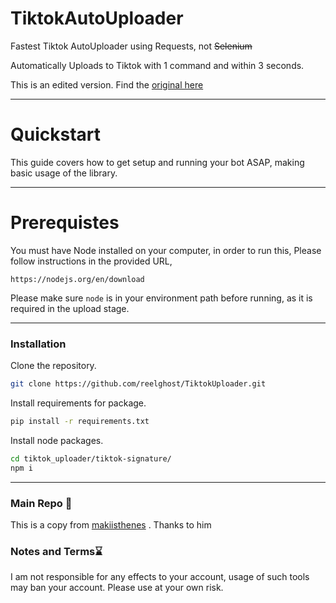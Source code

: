 # TiktokAutoUploader

Fastest Tiktok AutoUploader using Requests, not ~~Selenium~~

Automatically Uploads to Tiktok with 1 command and within 3 seconds.

This is an edited version. Find the [original here](https://github.com/makiisthenes/TiktokAutoUploader.git)


--------------------------------------

# Quickstart

This guide covers how to get setup and running your bot ASAP, making basic usage of the library.


--------------------------------------
# Prerequistes

You must have Node installed on your computer, in order to run this, 
Please follow instructions in the provided URL, 

`https://nodejs.org/en/download`

Please make sure `node` is in your environment path before running, as it is required in the upload stage. 


--------------------------------------
### Installation

Clone the repository.

```bash
git clone https://github.com/reelghost/TiktokUploader.git
```

Install requirements for package.

```bash
pip install -r requirements.txt
```
Install node packages.
```bash
cd tiktok_uploader/tiktok-signature/
npm i
```

------------


### Main Repo 📕

This is a copy from [makiisthenes](https://github.com/makiisthenes/TiktokAutoUploader) . Thanks to him

### Notes and Terms⌛

I am not responsible for any effects to your account, usage of such tools may ban your account. Please use at your own risk. 
